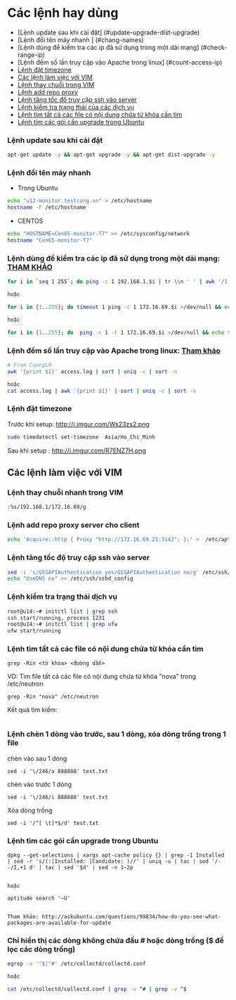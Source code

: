 Các lệnh hay dùng
==================


* [Lệnh update sau khi cài đặt] (#update-upgrade-dist-upgrade)
* [Lệnh đổi tên máy nhanh ] (#chang-names)
* [Lệnh dùng để kiểm tra các ip đã sử dụng trong một dải mạng] (#check-range-ip)
* [Lệnh đếm số lần truy cập vào Apache trong linux] (#count-access-ip)
* [Lệnh đặt timezone](#set-timezone)
* [Các lệnh làm việc với VIM](#VIM)
* [Lệnh thay chuỗi trong VIM](#thay-chuoi-vim)
* [Lệnh add repo proxy](#add-repo-proxy)
* [Lệnh tăng tốc đố truy cập ssh vào server](#ssh)
* [Lệnh kiểm tra trạng thái của các dịch vụ](#dichvu)
* [Lệnh tìm tất cả các file có nội dung chứa từ khóa cần tìm](#grep)
* [Lệnh tìm các gói cần upgrade trong Ubuntu](#packageupdate)

<a name="update-upgrade-dist-upgrade"></a>
### Lệnh update sau khi cài đặt 
```sh
apt-get update -y && apt-get upgrade -y && apt-get dist-upgrade -y
```

<a name="chang-names"> </a>
### Lệnh đổi tên máy nhanh 
- Trong Ubuntu
```sh
echo "u12-monitor.testcong.vn" > /etc/hostname
hostname -F /etc/hostname
```
- CENTOS
```sh
echo "HOSTNAME=Cen65-monitor-T7" >> /etc/sysconfig/network
hostname "Cen65-monitor-T7"
```

<a name="check-range-ip"> </a>
### Lệnh dùng để kiểm tra các ip đã sử dụng trong một dải mạng: [THAM KHẢO](http://etherealmind.com/tech-notes-ping-sweep-ip-subnet/)

```sh
for i in `seq 1 255`; do ping -c 1 192.168.1.$i | tr \\n ' ' | awk '/1 received/ {print $2}'; done 

hoặc

for i in {1..255}; do timeout 1 ping -c 1 172.16.69.$i >/dev/null && echo $_; done

hoặc

for i in {1..255}; do  ping -c 1 -t 1 172.16.69.$i >/dev/null && echo $_; done
```

<a name="count-access-ip"> </a>
### Lệnh đếm số lần truy cập vào Apache trong linux: [Tham khảo](http://frustratedtech.com/post/30324903133/count-ip-addresses-in-apache-access-logs)
```sh
# From CuongLM
awk '{print $1}' access.log | sort | uniq -c | sort -n

hoặc
cat access.log | awk '{print $1}' | sort | uniq -c | sort -n
```

<a name="set-timezone"> </a>
### Lệnh đặt timezone
Trước khi setup: http://i.imgur.com/Ws23zs2.png
```sh
sudo timedatectl set-timezone  Asia/Ho_Chi_Minh
```
Sau khi setup : http://i.imgur.com/R7ENZ7H.png

<a name="VIM"> </a>
## Các lệnh làm việc với VIM

<a name="thay-chuoi-vim"> </a>
### Lệnh thay chuỗi nhanh trong VIM
```sh
:%s/192.168.1/172.16.69/g
```
<a name="add-repo-proxy"></a>
### Lệnh add repo proxy server cho client
```sh
echo 'Acquire::http { Proxy "http://172.16.69.21:3142"; };' >  /etc/apt/apt.conf.d/02proxy
```
<a name="ssh"></a>
### Lệnh tăng tốc độ truy cập ssh vào server
```sh
sed -i 's/GSSAPIAuthentication yes/GSSAPIAuthentication no/g' /etc/ssh/sshd_config
echo "UseDNS no" >> /etc/ssh/sshd_config
```

<a name="dichvu"></a>
### Lệnh kiểm tra trạng thái dịch vụ
```sh
root@u14:~# initctl list | grep ssh
ssh start/running, process 1231
root@u14:~# initctl list | grep ufw
ufw start/running
```

<a name="grep"></a>
### Lệnh tìm tất cả các file có nội dung chứa từ khóa cần tìm
```
grep -Rin <từ khóa> <đường dẫn>
```
VD: Tìm file tất cả các file có nội dung chứa từ khóa "nova" trong /etc/neutron
```
grep -Rin "nova" /etc/neutron
```
Kết quả tìm kiếm:

<img class="image__pic js-image-pic" src="http://i.imgur.com/nMMb860.png" alt="" id="screenshot-image">

### Lệnh chèn 1 dòng vào trước, sau 1 dòng, xóa dòng trống trong 1 file
chèn vào sau 1 dòng
```
sed -i '\/246/a 888888' test.txt
```
chèn vào trước 1 dòng
```
sed -i '\/246/i 888888' test.txt
```
Xóa dòng trống
```
sed -i '/^[ \t]*$/d' test.txt
```

<a name="packageupdate"></a>
### Lệnh tìm các gói cần upgrade trong Ubuntu
```
dpkg --get-selections | xargs apt-cache policy {} | grep -1 Installed | sed -r 's/(:|Installed: |Candidate: )//' | uniq -u | tac | sed '/--/I,+1 d' | tac | sed '$d' | sed -n 1~2p


hoặc

aptitude search '~U'


Tham khảo: http://askubuntu.com/questions/99834/how-do-you-see-what-packages-are-available-for-update
```

<a name="egrep-filter"></a>
### Chỉ hiển thị các dòng không chứa đấu # hoặc dòng trống ($ để lọc các dòng trống)

```sh
egrep -v '^$|^#' /etc/collectd/collectd.conf

hoặc 

cat /etc/collectd/collectd.conf | grep -v ^# | grep -v ^$
```


